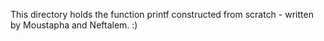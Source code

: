 This directory holds the function printf constructed from scratch - written by Moustapha and Neftalem. :)
